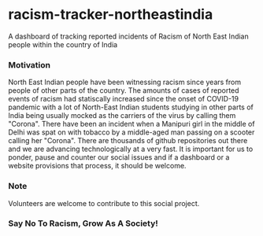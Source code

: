 # racism-tracker-northeastindia
A dashboard of tracking reported incidents of Racism of North East Indian people within the country of India

### Motivation

North East Indian people have been witnessing racism since years from people of other parts of the country.
The amounts of cases of reported events of racism had statiscally increased since the onset of COVID-19 pandemic with a lot of North-East Indian students studying in other parts of India being usually mocked as the carriers of the virus by calling them "Corona". There have been an incident when a Manipuri girl in the middle of Delhi was spat on with tobacco by a middle-aged man passing on a scooter calling her "Corona".
There are thousands of github repositories out there and we are advancing technologically at a very fast. It is important for us to ponder, pause and counter our social issues and if a dashboard or a website provisions that process, it should be welcome.

### Note

Volunteers are welcome to contribute to this social project.

### Say No To Racism, Grow As A Society!

